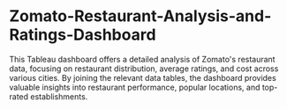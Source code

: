 # Zomato-Restaurant-Analysis-and-Ratings-Dashboard
This Tableau dashboard offers a detailed analysis of Zomato's restaurant data, focusing on restaurant distribution, average ratings, and cost across various cities. By joining the relevant data tables, the dashboard provides valuable insights into restaurant performance, popular locations, and top-rated establishments.
